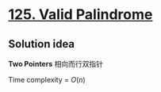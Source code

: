 # [125. Valid Palindrome](https://leetcode.com/problems/valid-palindrome/)

## Solution idea

**Two Pointers** 相向而行双指针

Time complexity = $O(n)$